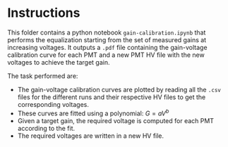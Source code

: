 # Instructions

This folder contains a python notebook `gain-calibration.ipynb` that performs the equalization starting from the set of measured gains at increasing voltages.
It outputs a `.pdf` file containing the gain-voltage calibration curve for each PMT and a new PMT HV file with the new voltages to achieve the target gain.

The task performed are:
* The gain-voltage calibration curves are plotted by reading all the `.csv` files for the different runs and their respective HV files to get the corresponding voltages.
* These curves are fitted using a polynomial: $G= a V^b$
* Given a target gain, the required voltage is computed for each PMT according to the fit.
* The required voltages are written in a new HV file. 


